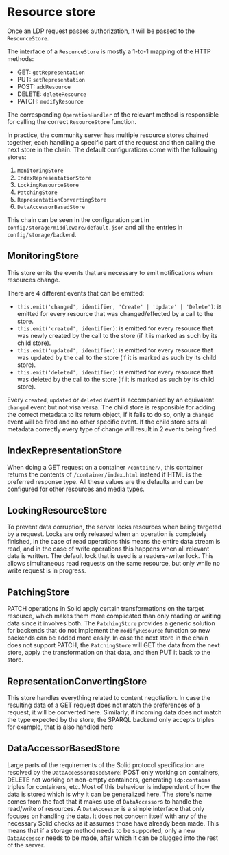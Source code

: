 # Resource store
Once an LDP request passes authorization, it will be passed to the `ResourceStore`.

The interface of a `ResourceStore` is mostly a 1-to-1 mapping of the HTTP methods:

 * GET: `getRepresentation`
 * PUT: `setRepresentation`
 * POST: `addResource`
 * DELETE: `deleteResource`
 * PATCH: `modifyResource`

The corresponding `OperationHandler` of the relevant method
is responsible for calling the correct `ResourceStore` function.

In practice, the community server has multiple resource stores chained together,
each handling a specific part of the request and then calling the next store in the chain.
The default configurations come with the following stores:

 1. `MonitoringStore`
 2. `IndexRepresentationStore`
 3. `LockingResourceStore`
 4. `PatchingStore`
 5. `RepresentationConvertingStore`
 6. `DataAccessorBasedStore`

This chain can be seen in the configuration part in `config/storage/middleware/default.json`
and all the entries in `config/storage/backend`.

## MonitoringStore
This store emits the events that are necessary to emit notifications when resources change.

There are 4 different events that can be emitted:
- `this.emit('changed', identifier, 'Create' | 'Update' | 'Delete')`: is emitted for every resource that was changed/effected by a call to the store.
- `this.emit('created', identifier)`: is emitted for every resource that was newly created by the call to the store (if it is marked as such by its child store).
- `this.emit('updated', identifier)`: is emitted for every resource that was updated by the call to the store (if it is marked as such by its child store).
- `this.emit('deleted', identifier)`: is emitted for every resource that was deleted by the call to the store (if it is marked as such by its child store).

Every `created`, `updated` or `deleted` event is accompanied by an equivalent `changed` event but not visa versa. The child store is responsible for adding the correct metadata to its return object, if it fails to do so, only a `changed` event will be fired and no other specific event.
If the child store sets all metadata correctly every type of change will result in 2 events being fired.

## IndexRepresentationStore
When doing a GET request on a container `/container/`,
this container returns the contents of `/container/index.html` instead if HTML is the preferred response type.
All these values are the defaults and can be configured for other resources and media types.

## LockingResourceStore
To prevent data corruption, the server locks resources when being targeted by a request.
Locks are only released when an operation is completely finished,
in the case of read operations this means the entire data stream is read,
and in the case of write operations this happens when all relevant data is written.
The default lock that is used is a readers-writer lock.
This allows simultaneous read requests on the same resource,
but only while no write request is in progress.

## PatchingStore
PATCH operations in Solid apply certain transformations on the target resource,
which makes them more complicated than only reading or writing data since it involves both.
The `PatchingStore` provides a generic solution for backends that do not implement the `modifyResource` function
so new backends can be added more easily.
In case the next store in the chain does not support PATCH,
the `PatchingStore` will GET the data from the next store,
apply the transformation on that data,
and then PUT it back to the store.

## RepresentationConvertingStore
This store handles everything related to content negotiation.
In case the resulting data of a GET request does not match the preferences of a request,
it will be converted here.
Similarly, if incoming data does not match the type expected by the store,
the SPARQL backend only accepts triples for example,
that is also handled here

## DataAccessorBasedStore
Large parts of the requirements of the Solid protocol specification are resolved by the `DataAccessorBasedStore`:
POST only working on containers, 
DELETE not working on non-empty containers, 
generating `ldp:contains` triples for containers, etc.
Most of this behaviour is independent of how the data is stored which is why it can be generalized here.
The store's name comes from the fact that it makes use of `DataAccessor`s to handle the read/write of resources.
A `DataAccessor` is a simple interface that only focuses on handling the data.
It does not concern itself with any of the necessary Solid checks as it assumes those have already been made.
This means that if a storage method needs to be supported,
only a new `DataAccessor` needs to be made,
after which it can be plugged into the rest of the server.

